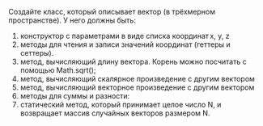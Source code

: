 Создайте класс, который описывает вектор (в трёхмерном пространстве).
У него должны быть:
1. конструктор с параметрами в виде списка координат x, y, z
2. методы для чтения и записи значений координат (геттеры и сеттеры).
3. метод, вычисляющий длину вектора. Корень можно посчитать с помощью
Math.sqrt();
4. метод, вычисляющий скалярное произведение с другим вектором
5. метод, вычисляющий векторное произведение с другим вектором
6. методы для суммы и разности:
7. статический метод, который принимает целое число N, и возвращает массив
случайных векторов размером N. 